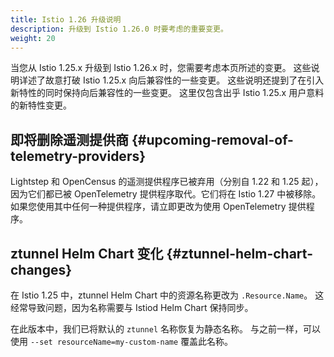 ```yaml
---
title: Istio 1.26 升级说明
description: 升级到 Istio 1.26.0 时要考虑的重要变更。
weight: 20
---
```


当您从 Istio 1.25.x 升级到 Istio 1.26.x 时，您需要考虑本页所述的变更。
这些说明详述了故意打破 Istio 1.25.x 向后兼容性的一些变更。
这些说明还提到了在引入新特性的同时保持向后兼容性的一些变更。
这里仅包含出乎 Istio 1.25.x 用户意料的新特性变更。

## 即将删除遥测提供商 {#upcoming-removal-of-telemetry-providers}

Lightstep 和 OpenCensus 的遥测提供程序已被弃用（分别自 1.22 和 1.25 起），
因为它们都已被 OpenTelemetry 提供程序取代。它们将在 Istio 1.27 中被移除。
如果您使用其中任何一种提供程序，请立即更改为使用 OpenTelemetry 提供程序。

## ztunnel Helm Chart 变化 {#ztunnel-helm-chart-changes}

在 Istio 1.25 中，ztunnel Helm Chart 中的资源名称更改为 `.Resource.Name`。
这经常导致问题，因为名称需要与 Istiod Helm Chart 保持同步。

在此版本中，我们已将默认的 `ztunnel` 名称恢复为静态名称。
与之前一样，可以使用 `--set resourceName=my-custom-name` 覆盖此名称。
